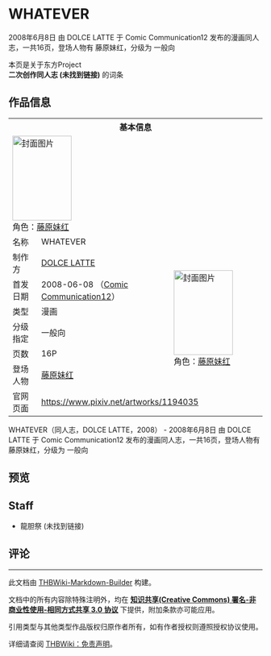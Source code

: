 # WHATEVER

<!-- source html: G:\repos\THBWiki-Markdown-Builder\THBWikiMarkdown\Temp\main\3\39\ns0%3AWHATEVER.html -->

2008年6月8日 由 DOLCE LATTE 于 Comic Communication12 发布的漫画同人志，一共16页，登场人物有 藤原妹红，分级为 一般向

本页是关于东方Project  
 **二次创作同人志 (未找到链接)** 的词条

## 作品信息

<table><tbody><tr><th colspan="3">基本信息</th></tr><tr><td class="cover-artwork-mobile" colspan="2"><a href="./文件-WHATEVER封面.jpg.md" class="image" title="封面图片"><img alt="封面图片" src="https://upload.thwiki.cc/thumb/1/10/WHATEVER%E5%B0%81%E9%9D%A2.jpg/117px-WHATEVER%E5%B0%81%E9%9D%A2.jpg" decoding="async" loading="lazy" width="117" height="168" srcset="https://upload.thwiki.cc/thumb/1/10/WHATEVER%E5%B0%81%E9%9D%A2.jpg/176px-WHATEVER%E5%B0%81%E9%9D%A2.jpg 1.5x, https://upload.thwiki.cc/thumb/1/10/WHATEVER%E5%B0%81%E9%9D%A2.jpg/234px-WHATEVER%E5%B0%81%E9%9D%A2.jpg 2x" data-file-width="268" data-file-height="384"></a><div class="cover-char">角色：<a href="./藤原妹红.md" title="藤原妹红">藤原妹红</a></div></td>
</tr><tr><td class="label">名称</td><td colspan="2"> WHATEVER </td></tr><tr><td class="label">制作方</td><td><a href="./DOLCE_LATTE.md" title="DOLCE LATTE">DOLCE LATTE</a></td><td class="cover-artwork" rowspan="6" style="min-width:168px;"><a href="./文件-WHATEVER封面.jpg.md" class="image" title="封面图片"><img alt="封面图片" src="https://upload.thwiki.cc/thumb/1/10/WHATEVER%E5%B0%81%E9%9D%A2.jpg/117px-WHATEVER%E5%B0%81%E9%9D%A2.jpg" decoding="async" loading="lazy" width="117" height="168" srcset="https://upload.thwiki.cc/thumb/1/10/WHATEVER%E5%B0%81%E9%9D%A2.jpg/176px-WHATEVER%E5%B0%81%E9%9D%A2.jpg 1.5x, https://upload.thwiki.cc/thumb/1/10/WHATEVER%E5%B0%81%E9%9D%A2.jpg/234px-WHATEVER%E5%B0%81%E9%9D%A2.jpg 2x" data-file-width="268" data-file-height="384"></a><div class="cover-char">角色：<a href="./藤原妹红.md" title="藤原妹红">藤原妹红</a></div></td>
</tr><tr><td class="label">首发日期</td><td>2008-06-08&#160;（<a href="/展会作品列表?e=Comic+Communication%2312">Comic Communication12</a>）</td></tr><tr><td class="label">类型</td><td>漫画</td></tr><tr><td class="label">分级指定</td><td>一般向</td></tr><tr><td class="label">页数</td><td>16P</td></tr><tr><td class="label">登场人物</td><td><a href="./藤原妹红.md" title="藤原妹红">藤原妹红</a></td></tr>
<tr><td class="label">官网页面</td><td colspan="2"><a rel="nofollow" class="external free" href="https://www.pixiv.net/artworks/1194035">https://www.pixiv.net/artworks/1194035</a></td></tr></tbody></table>

WHATEVER（同人志，DOLCE LATTE，2008） - 2008年6月8日 由 DOLCE LATTE 于 Comic Communication12 发布的漫画同人志，一共16页，登场人物有 藤原妹红，分级为 一般向

## 预览

## Staff
- 龍胆祭 (未找到链接)


## 评论




---

此文档由 [THBWiki-Markdown-Builder](https://github.com/Delsin-Yu/THBWiki-Markdown-Builder) 构建。

文档中的所有内容除特殊注明外，均在 [**知识共享(Creative Commons) 署名-非商业性使用-相同方式共享 3.0 协议**](https://creativecommons.org/licenses/by-sa/3.0/deed.zh-hans) 下提供，附加条款亦可能应用。

引用类型与其他类型作品版权归原作者所有，如有作者授权则遵照授权协议使用。

详细请查阅 [THBWiki：免责声明](https://thbwiki.cc/THBWiki:%E5%85%8D%E8%B4%A3%E5%A3%B0%E6%98%8E)。

